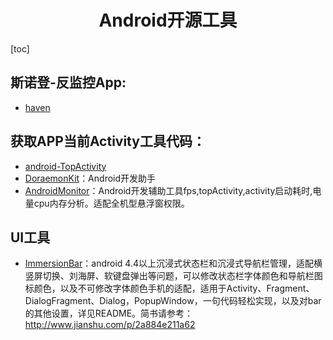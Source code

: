<h1 align="center">Android开源工具</h1>

[toc]

## 斯诺登-反监控App:

* [haven](https://github.com/guardianproject/haven)



## 获取APP当前Activity工具代码：

* [android-TopActivity](https://github.com/109021017/android-TopActivity)
* [DoraemonKit](https://github.com/didi/DoraemonKit)：Android开发助手
* [AndroidMonitor](https://github.com/jackuhan/AndroidMonitor)：Android开发辅助工具fps,topActivity,activity启动耗时,电量cpu内存分析。适配全机型悬浮窗权限。



## UI工具

* [ImmersionBar](https://github.com/gyf-dev/ImmersionBar)：android 4.4以上沉浸式状态栏和沉浸式导航栏管理，适配横竖屏切换、刘海屏、软键盘弹出等问题，可以修改状态栏字体颜色和导航栏图标颜色，以及不可修改字体颜色手机的适配，适用于Activity、Fragment、DialogFragment、Dialog，PopupWindow，一句代码轻松实现，以及对bar的其他设置，详见README。简书请参考：http://www.jianshu.com/p/2a884e211a62